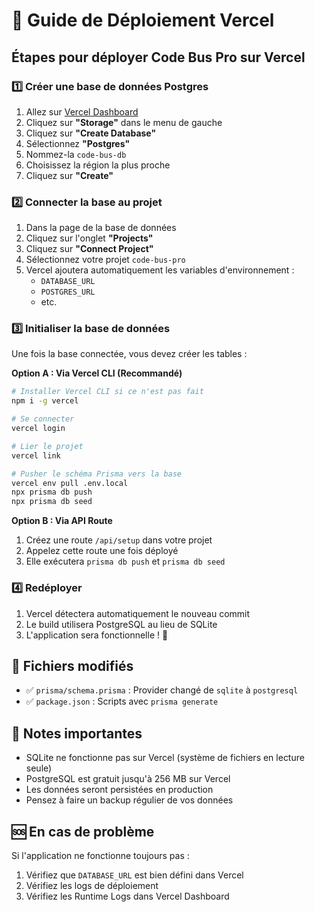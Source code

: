 # 🚀 Guide de Déploiement Vercel

## Étapes pour déployer Code Bus Pro sur Vercel

### 1️⃣ Créer une base de données Postgres

1. Allez sur [Vercel Dashboard](https://vercel.com/dashboard)
2. Cliquez sur **"Storage"** dans le menu de gauche
3. Cliquez sur **"Create Database"**
4. Sélectionnez **"Postgres"**
5. Nommez-la `code-bus-db`
6. Choisissez la région la plus proche
7. Cliquez sur **"Create"**

### 2️⃣ Connecter la base au projet

1. Dans la page de la base de données
2. Cliquez sur l'onglet **"Projects"**
3. Cliquez sur **"Connect Project"**
4. Sélectionnez votre projet `code-bus-pro`
5. Vercel ajoutera automatiquement les variables d'environnement :
   - `DATABASE_URL`
   - `POSTGRES_URL`
   - etc.

### 3️⃣ Initialiser la base de données

Une fois la base connectée, vous devez créer les tables :

**Option A : Via Vercel CLI (Recommandé)**
```bash
# Installer Vercel CLI si ce n'est pas fait
npm i -g vercel

# Se connecter
vercel login

# Lier le projet
vercel link

# Pusher le schéma Prisma vers la base
vercel env pull .env.local
npx prisma db push
npx prisma db seed
```

**Option B : Via API Route**
1. Créez une route `/api/setup` dans votre projet
2. Appelez cette route une fois déployé
3. Elle exécutera `prisma db push` et `prisma db seed`

### 4️⃣ Redéployer

1. Vercel détectera automatiquement le nouveau commit
2. Le build utilisera PostgreSQL au lieu de SQLite
3. L'application sera fonctionnelle ! 🎉

## 🔧 Fichiers modifiés

- ✅ `prisma/schema.prisma` : Provider changé de `sqlite` à `postgresql`
- ✅ `package.json` : Scripts avec `prisma generate`

## 📝 Notes importantes

- SQLite ne fonctionne pas sur Vercel (système de fichiers en lecture seule)
- PostgreSQL est gratuit jusqu'à 256 MB sur Vercel
- Les données seront persistées en production
- Pensez à faire un backup régulier de vos données

## 🆘 En cas de problème

Si l'application ne fonctionne toujours pas :
1. Vérifiez que `DATABASE_URL` est bien défini dans Vercel
2. Vérifiez les logs de déploiement
3. Vérifiez les Runtime Logs dans Vercel Dashboard

